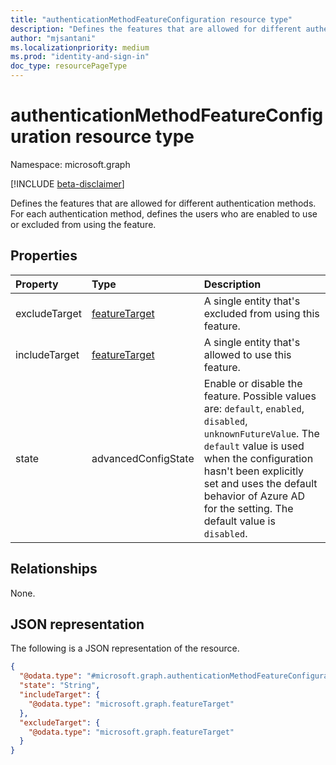 ```yaml
---
title: "authenticationMethodFeatureConfiguration resource type"
description: "Defines the features that are allowed for different authentication methods. For each authentication method, defines the users who are enabled or excluded from using the feature."
author: "mjsantani"
ms.localizationpriority: medium
ms.prod: "identity-and-sign-in"
doc_type: resourcePageType
---
```


# authenticationMethodFeatureConfiguration resource type

Namespace: microsoft.graph

[!INCLUDE [beta-disclaimer](../../includes/beta-disclaimer.md)]

Defines the features that are allowed for different authentication methods. For each authentication method, defines the users who are enabled to use or excluded from using the feature.

## Properties
|Property|Type|Description|
|:---|:---|:---|
|excludeTarget|[featureTarget](../resources/featuretarget.md)|A single entity that's excluded from using this feature.|
|includeTarget|[featureTarget](../resources/featuretarget.md)|A single entity that's allowed to use this feature.|
|state|advancedConfigState|Enable or disable the feature. Possible values are: `default`, `enabled`, `disabled`, `unknownFutureValue`. The `default` value is used when the configuration hasn't been explicitly set and uses the default behavior of Azure AD for the setting. The default value is `disabled`.|

## Relationships
None.

## JSON representation
The following is a JSON representation of the resource.
<!-- {
  "blockType": "resource",
  "@odata.type": "microsoft.graph.authenticationMethodFeatureConfiguration"
}
-->
``` json
{
  "@odata.type": "#microsoft.graph.authenticationMethodFeatureConfiguration",
  "state": "String",
  "includeTarget": {
    "@odata.type": "microsoft.graph.featureTarget"
  },
  "excludeTarget": {
    "@odata.type": "microsoft.graph.featureTarget"
  }
}
```

